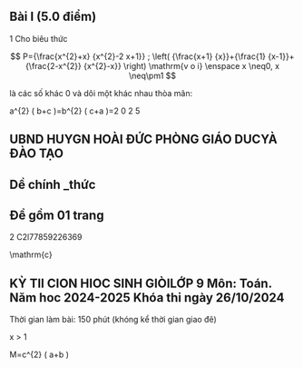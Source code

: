 ## Bài I (5.0 điểm)

1 Cho biêu thức

$$
P={\frac{x^{2}+x} {x^{2}-2 x+1}} ; \left( {\frac{x+1} {x}}+{\frac{1} {x-1}}+{\frac{2-x^{2}} {x^{2}-x}} \right) \mathrm{v o i} \enspace x \neq0, x \neq\pm1
$$

là các số khác 0 và dôi một khác nhau thòa mãn:

a^{2} ( b+c )=b^{2} ( c+a )=2 0 2 5

## UBND HUYGN HOÀI ĐỨC PHÒNG GIÁO DUCYÀ ĐÀO TẠO

## Dề chính _thức

## Đề gồm 01 trang

2 C2l77859226369

\mathrm{c}

## KỲ TII CION HIOC SINH GIÒILỚP 9 Môn: Toán. Năm hoc 2024-2025 Khóa thi ngày 26/10/2024

Thời gian làm bài: 150 phút (khóng kể thời gian giao đê)

x > 1

M=c^{2} ( a+b )